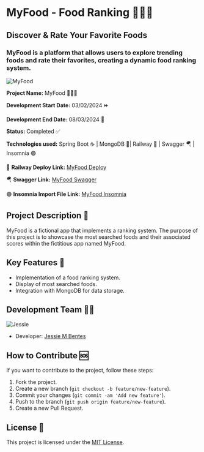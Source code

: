 # MyFood - Food Ranking 🍔🍕🌭

## Discover & Rate Your Favorite Foods

### MyFood is a platform that allows users to explore trending foods and rate their favorites, creating a dynamic food ranking system.

![MyFood](https://media.discordapp.net/attachments/1080178640756691157/1215689653169037392/BOOKING_MANAGER_1.png?ex=65fdaa37&is=65eb3537&hm=8767e59234a1cad3b1bd2a7fe5a9f02067690f5f731d1218aff8488167ba6a06&=&format=webp&quality=lossless&width=556&height=416)

**Project Name:** MyFood 🍔🍕🌭

**Development Start Date:** 03/02/2024 ⏩

**Development End Date:** 08/03/2024 🏁

**Status:** Completed ✅

**Technologies used:** Spring Boot ☕ | MongoDB 🍃| Railway 🚈 | Swagger 🪂 | Insomnia 🟣

🚈 **Railway Deploy Link:** [MyFood Deploy](https://app-myfood-production.up.railway.app)

🪂 **Swagger Link:** [MyFood Swagger](https://app-myfood-production.up.railway.app/swagger-ui/index.html#/)

🟣 **Insomnia Import File Link:** [MyFood Insomnia](https://github.com/LadyJessie19/MyFood/tree/main/insomnia)

## Project Description 📝

MyFood is a fictional app that implements a ranking system. The purpose of this project is to showcase the most searched foods and their associated scores within the fictitious app named MyFood.

## Key Features 🔧

- Implementation of a food ranking system.
- Display of most searched foods.
- Integration with MongoDB for data storage.

## Development Team 🙋‍♀️

![Jessie](https://media.discordapp.net/attachments/1080178640756691157/1215690412254306435/1.png?ex=65fdaaec&is=65eb35ec&hm=82822726e781da5712fb232f8ebfb09045be29b32282ea72fed3d81d481a79cd&=&format=webp&quality=lossless&width=150&height=150)

- Developer: [Jessie M Bentes](https://github.com/LadyJessie19)

## How to Contribute 🆘

If you want to contribute to the project, follow these steps:

1. Fork the project.
2. Create a new branch (`git checkout -b feature/new-feature`).
3. Commit your changes (`git commit -am 'Add new feature'`).
4. Push to the branch (`git push origin feature/new-feature`).
5. Create a new Pull Request.

## License 🧐

This project is licensed under the [MIT License](https://opensource.org/licenses/MIT).
